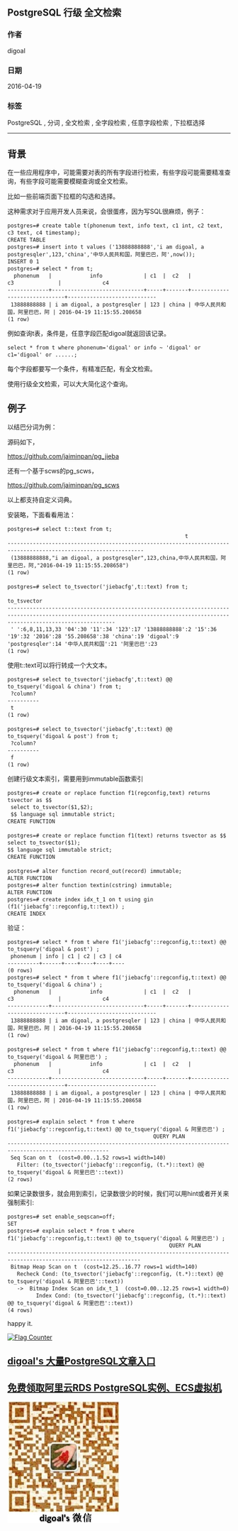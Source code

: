 ## PostgreSQL 行级 全文检索       
                                                                              
### 作者                                                                             
digoal                                                                              
                                                                              
### 日期                                                                             
2016-04-19                                                                                  
                                                                              
### 标签                                                                            
PostgreSQL , 分词 , 全文检索 , 全字段检索 , 任意字段检索 , 下拉框选择                                                                                                                                   
                                                                              
----                                                                            
                                         
## 背景        
在一些应用程序中，可能需要对表的所有字段进行检索，有些字段可能需要精准查询，有些字段可能需要模糊查询或全文检索。    
   
比如一些前端页面下拉框的勾选和选择。  
    
这种需求对于应用开发人员来说，会很蛋疼，因为写SQL很麻烦，例子：    
  
```  
postgres=# create table t(phonenum text, info text, c1 int, c2 text, c3 text, c4 timestamp);  
CREATE TABLE  
postgres=# insert into t values ('13888888888','i am digoal, a postgresqler',123,'china','中华人民共和国，阿里巴巴，阿',now());  
INSERT 0 1  
postgres=# select * from t;  
  phonenum   |            info             | c1  |  c2   |              c3              |             c4               
-------------+-----------------------------+-----+-------+------------------------------+----------------------------  
 13888888888 | i am digoal, a postgresqler | 123 | china | 中华人民共和国，阿里巴巴，阿 | 2016-04-19 11:15:55.208658  
(1 row)  
```  
  
例如查询t表，条件是，任意字段匹配digoal就返回该记录。   
  
```  
select * from t where phonenum='digoal' or info ~ 'digoal' or c1='digoal' or ......;  
```  
  
每个字段都要写一个条件，有精准匹配，有全文检索。    
  
使用行级全文检索，可以大大简化这个查询。    
  
  
## 例子  
以结巴分词为例：    
  
源码如下，    
  
https://github.com/jaiminpan/pg_jieba    
  
还有一个基于scws的pg_scws，  
  
https://github.com/jaiminpan/pg_scws    
  
以上都支持自定义词典。    
  
安装略，下面看看用法：    
  
```  
postgres=# select t::text from t;  
                                                        t                                                          
-----------------------------------------------------------------------------------------------------------------  
 (13888888888,"i am digoal, a postgresqler",123,china,中华人民共和国，阿里巴巴，阿,"2016-04-19 11:15:55.208658")  
(1 row)  
  
postgres=# select to_tsvector('jiebacfg',t::text) from t;  
                                                                                 to_tsvector                                                                                    
------------------------------------------------------------------------------------------------------------------------------------------------------------------------------  
 ' ':6,8,11,13,33 '04':30 '11':34 '123':17 '13888888888':2 '15':36 '19':32 '2016':28 '55.208658':38 'china':19 'digoal':9 'postgresqler':14 '中华人民共和国':21 '阿里巴巴':23  
(1 row)  
```  
  
使用t::text可以将行转成一个大文本。    
  
```  
postgres=# select to_tsvector('jiebacfg',t::text) @@ to_tsquery('digoal & china') from t;  
 ?column?   
----------  
 t  
(1 row)  
  
postgres=# select to_tsvector('jiebacfg',t::text) @@ to_tsquery('digoal & post') from t;  
 ?column?   
----------  
 f  
(1 row)  
```  
  
创建行级文本索引，需要用到immutable函数索引       
  
```  
postgres=# create or replace function f1(regconfig,text) returns tsvector as $$  
 select to_tsvector($1,$2);  
 $$ language sql immutable strict;  
CREATE FUNCTION  
  
postgres=# create or replace function f1(text) returns tsvector as $$            
select to_tsvector($1);     
$$ language sql immutable strict;  
CREATE FUNCTION  
  
postgres=# alter function record_out(record) immutable;  
ALTER FUNCTION  
postgres=# alter function textin(cstring) immutable;  
ALTER FUNCTION  
postgres=# create index idx_t_1 on t using gin (f1('jiebacfg'::regconfig,t::text)) ;  
CREATE INDEX  
```  
  
验证：   
  
```  
postgres=# select * from t where f1('jiebacfg'::regconfig,t::text) @@ to_tsquery('digoal & post') ;  
 phonenum | info | c1 | c2 | c3 | c4   
----------+------+----+----+----+----  
(0 rows)  
postgres=# select * from t where f1('jiebacfg'::regconfig,t::text) @@ to_tsquery('digoal & china') ;  
  phonenum   |            info             | c1  |  c2   |              c3              |             c4               
-------------+-----------------------------+-----+-------+------------------------------+----------------------------  
 13888888888 | i am digoal, a postgresqler | 123 | china | 中华人民共和国，阿里巴巴，阿 | 2016-04-19 11:15:55.208658  
(1 row)  
  
postgres=# select * from t where f1('jiebacfg'::regconfig,t::text) @@ to_tsquery('digoal & 阿里巴巴') ;  
  phonenum   |            info             | c1  |  c2   |              c3              |             c4               
-------------+-----------------------------+-----+-------+------------------------------+----------------------------  
 13888888888 | i am digoal, a postgresqler | 123 | china | 中华人民共和国，阿里巴巴，阿 | 2016-04-19 11:15:55.208658  
(1 row)  
  
postgres=# explain select * from t where f1('jiebacfg'::regconfig,t::text) @@ to_tsquery('digoal & 阿里巴巴') ;  
                                              QUERY PLAN                                                
------------------------------------------------------------------------------------------------------  
 Seq Scan on t  (cost=0.00..1.52 rows=1 width=140)  
   Filter: (to_tsvector('jiebacfg'::regconfig, (t.*)::text) @@ to_tsquery('digoal & 阿里巴巴'::text))  
(2 rows)  
```  
  
如果记录数很多，就会用到索引，记录数很少的时候，我们可以用hint或者开关来强制索引:    
  
```  
postgres=# set enable_seqscan=off;  
SET  
postgres=# explain select * from t where f1('jiebacfg'::regconfig,t::text) @@ to_tsquery('digoal & 阿里巴巴') ;  
                                                   QUERY PLAN                                                     
----------------------------------------------------------------------------------------------------------------  
 Bitmap Heap Scan on t  (cost=12.25..16.77 rows=1 width=140)  
   Recheck Cond: (to_tsvector('jiebacfg'::regconfig, (t.*)::text) @@ to_tsquery('digoal & 阿里巴巴'::text))  
   ->  Bitmap Index Scan on idx_t_1  (cost=0.00..12.25 rows=1 width=0)  
         Index Cond: (to_tsvector('jiebacfg'::regconfig, (t.*)::text) @@ to_tsquery('digoal & 阿里巴巴'::text))  
(4 rows)  
```  
  
happy it.    
  
      
                                     
                   
  
<a rel="nofollow" href="http://info.flagcounter.com/h9V1"  ><img src="http://s03.flagcounter.com/count/h9V1/bg_FFFFFF/txt_000000/border_CCCCCC/columns_2/maxflags_12/viewers_0/labels_0/pageviews_0/flags_0/"  alt="Flag Counter"  border="0"  ></a>  
  
  
  
  
  
  
## [digoal's 大量PostgreSQL文章入口](https://github.com/digoal/blog/blob/master/README.md "22709685feb7cab07d30f30387f0a9ae")
  
  
## [免费领取阿里云RDS PostgreSQL实例、ECS虚拟机](https://free.aliyun.com/ "57258f76c37864c6e6d23383d05714ea")
  
  
![digoal's weixin](../pic/digoal_weixin.jpg "f7ad92eeba24523fd47a6e1a0e691b59")
  
